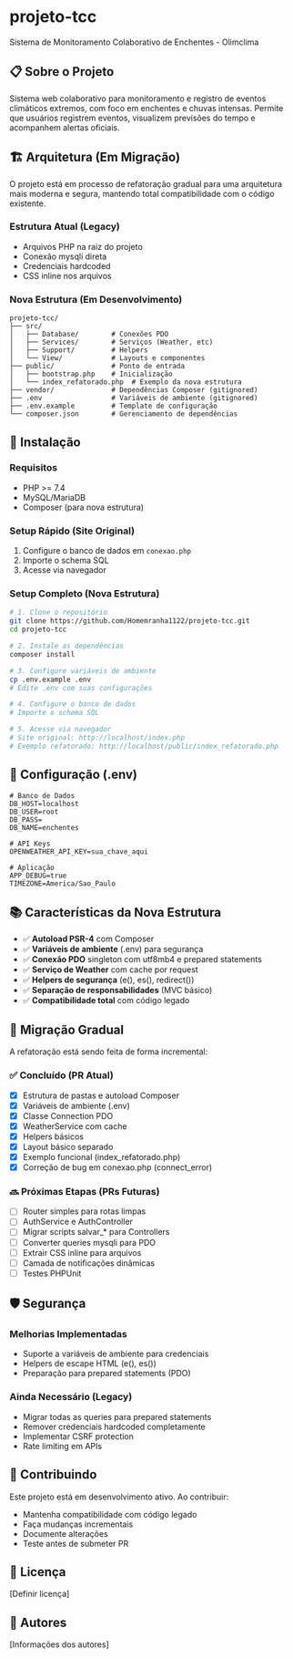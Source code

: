 # projeto-tcc

Sistema de Monitoramento Colaborativo de Enchentes - Olimclima

## 📋 Sobre o Projeto

Sistema web colaborativo para monitoramento e registro de eventos climáticos extremos, com foco em enchentes e chuvas intensas. Permite que usuários registrem eventos, visualizem previsões do tempo e acompanhem alertas oficiais.

## 🏗️ Arquitetura (Em Migração)

O projeto está em processo de refatoração gradual para uma arquitetura mais moderna e segura, mantendo total compatibilidade com o código existente.

### Estrutura Atual (Legacy)
- Arquivos PHP na raiz do projeto
- Conexão mysqli direta
- Credenciais hardcoded
- CSS inline nos arquivos

### Nova Estrutura (Em Desenvolvimento)
```
projeto-tcc/
├── src/
│   ├── Database/        # Conexões PDO
│   ├── Services/        # Serviços (Weather, etc)
│   ├── Support/         # Helpers
│   └── View/            # Layouts e componentes
├── public/              # Ponto de entrada
│   ├── bootstrap.php    # Inicialização
│   └── index_refatorado.php  # Exemplo da nova estrutura
├── vendor/              # Dependências Composer (gitignored)
├── .env                 # Variáveis de ambiente (gitignored)
├── .env.example         # Template de configuração
└── composer.json        # Gerenciamento de dependências
```

## 🚀 Instalação

### Requisitos
- PHP >= 7.4
- MySQL/MariaDB
- Composer (para nova estrutura)

### Setup Rápido (Site Original)
1. Configure o banco de dados em `conexao.php`
2. Importe o schema SQL
3. Acesse via navegador

### Setup Completo (Nova Estrutura)
```bash
# 1. Clone o repositório
git clone https://github.com/Homemranha1122/projeto-tcc.git
cd projeto-tcc

# 2. Instale as dependências
composer install

# 3. Configure variáveis de ambiente
cp .env.example .env
# Edite .env com suas configurações

# 4. Configure o banco de dados
# Importe o schema SQL

# 5. Acesse via navegador
# Site original: http://localhost/index.php
# Exemplo refatorado: http://localhost/public/index_refatorado.php
```

## 🔧 Configuração (.env)

```env
# Banco de Dados
DB_HOST=localhost
DB_USER=root
DB_PASS=
DB_NAME=enchentes

# API Keys
OPENWEATHER_API_KEY=sua_chave_aqui

# Aplicação
APP_DEBUG=true
TIMEZONE=America/Sao_Paulo
```

## 📚 Características da Nova Estrutura

- ✅ **Autoload PSR-4** com Composer
- ✅ **Variáveis de ambiente** (.env) para segurança
- ✅ **Conexão PDO** singleton com utf8mb4 e prepared statements
- ✅ **Serviço de Weather** com cache por request
- ✅ **Helpers de segurança** (e(), es(), redirect())
- ✅ **Separação de responsabilidades** (MVC básico)
- ✅ **Compatibilidade total** com código legado

## 🔄 Migração Gradual

A refatoração está sendo feita de forma incremental:

### ✅ Concluído (PR Atual)
- [x] Estrutura de pastas e autoload Composer
- [x] Variáveis de ambiente (.env)
- [x] Classe Connection PDO
- [x] WeatherService com cache
- [x] Helpers básicos
- [x] Layout básico separado
- [x] Exemplo funcional (index_refatorado.php)
- [x] Correção de bug em conexao.php (connect_error)

### 🔜 Próximas Etapas (PRs Futuras)
- [ ] Router simples para rotas limpas
- [ ] AuthService e AuthController
- [ ] Migrar scripts salvar_* para Controllers
- [ ] Converter queries mysqli para PDO
- [ ] Extrair CSS inline para arquivos
- [ ] Camada de notificações dinâmicas
- [ ] Testes PHPUnit

## 🛡️ Segurança

### Melhorias Implementadas
- Suporte a variáveis de ambiente para credenciais
- Helpers de escape HTML (e(), es())
- Preparação para prepared statements (PDO)

### Ainda Necessário (Legacy)
- Migrar todas as queries para prepared statements
- Remover credenciais hardcoded completamente
- Implementar CSRF protection
- Rate limiting em APIs

## 🤝 Contribuindo

Este projeto está em desenvolvimento ativo. Ao contribuir:
- Mantenha compatibilidade com código legado
- Faça mudanças incrementais
- Documente alterações
- Teste antes de submeter PR

## 📝 Licença

[Definir licença]

## 👥 Autores

[Informações dos autores]
